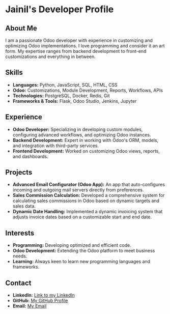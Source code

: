 # Jainil's Developer Profile

## About Me
I am a passionate Odoo developer with experience in customizing and optimizing Odoo implementations. I love programming and consider it an art form. My expertise ranges from backend development to front-end customizations and everything in between.

## Skills
- **Languages:** Python, JavaScript, SQL, HTML, CSS
- **Odoo:** Customizations, Module Development, Reports, Workflows, APIs
- **Technologies:** PostgreSQL, Docker, Redis, Git
- **Frameworks & Tools:** Flask, Odoo Studio, Jenkins, Jupyter

## Experience
- **Odoo Developer:** Specializing in developing custom modules, configuring advanced workflows, and optimizing Odoo instances.
- **Backend Development:** Expert in working with Odoo's ORM, models, and integration with third-party services.
- **Frontend Development:** Worked on customizing Odoo views, reports, and dashboards.

## Projects
- **Advanced Email Configurator (Odoo App):** An app that auto-configures incoming and outgoing mail servers directly from preferences.
- **Sales Commission Calculation:** Developed a comprehensive system for calculating sales commissions in Odoo based on dynamic targets and sales data.
- **Dynamic Date Handling:** Implemented a dynamic invoicing system that adjusts invoice dates based on a customizable start and end date.

## Interests
- **Programming:** Developing optimized and efficient code.
- **Odoo Development:** Extending the Odoo platform to meet business needs.
- **Learning:** Always keen to learn new programming languages and frameworks.

## Contact
- **LinkedIn:** [Link to my LinkedIn](https://in.linkedin.com/in/joshi-jainil)
- **GitHub:** [My GitHub Profile](https://github.com/JainilGX)
- **Email:** [My Email](jainilj306@gmail.com)
